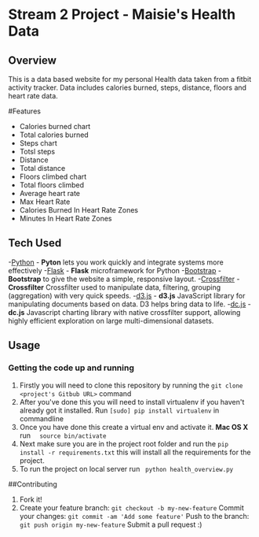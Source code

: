 # Stream 2 Project - Maisie's Health Data 

## Overview 

This is a data based website for my personal Health data taken from a fitbit activity tracker. Data includes calories burned, steps, distance, floors and heart rate data. 

#Features
- Calories burned chart 
- Total calories burned
- Steps chart 
- Totsl steps 
- Distance 
- Total distance
- Floors climbed chart
- Total floors climbed
- Average heart rate
- Max Heart Rate
- Calories Burned In Heart Rate Zones
- Minutes In Heart Rate Zones


## Tech Used 
-[Python](https://www.python.org/)
	- **Pyton** lets you work quickly
	and integrate systems more effectively
-[Flask](http://flask.pocoo.org/)
	- **Flask** microframework for Python
-[Bootstrap](http://getbootstrap.com/)
	- **Bootstrap** to give the website a simple, responsive layout. 
-[Crossfilter](http://square.github.io/crossfilter/)
	- **Crossfilter** Crossfilter  used to manipulate data, filtering, grouping (aggregation) with very quick speeds.
-[d3.js](https://d3js.org/)
	- **d3.js** JavaScript library for manipulating documents based on data. D3 helps bring data to life.
-[dc.js](https://dc-js.github.io/dc.js/)
	- **dc.js** Javascript charting library with native crossfilter support, allowing highly efficient exploration on large multi-dimensional datasets.


## Usage
### Getting the code up and running
1. Firstly you will need to clone this repository by running the ``` git clone <project's Gitbub URL> ``` command
2. After you've done this you will need to install virtualenv if you haven't already got it installed. Run ``` [sudo] pip install virtualenv ``` in commandline
3. Once you have done this create a virtual env and activate it. **Mac OS X** run ```  source bin/activate```
4. Next make sure you are in the project root folder and run the ``` pip install -r requirements.txt ``` this will install all the requirements for the project. 
5. To run the project on local server run 
``` python health_overview.py```

##Contributing
1. Fork it!
2. Create your feature branch: ``` git checkout -b my-new-feature ```
Commit your changes:  ``` git commit -am 'Add some feature' ```
Push to the branch: ``` git push origin my-new-feature ```
Submit a pull request :)
